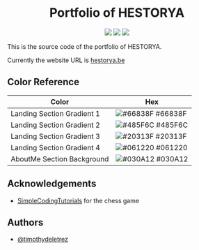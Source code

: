   <h1 align="center">Portfolio of HESTORYA</h1>
<p align="center">
  <img src="https://img.shields.io/badge/Accessibility-partially_conform-orange">
  <img src="https://img.shields.io/badge/Pages-Offline-lightgray">
  <img src="https://img.shields.io/github/issues/timothydeletrez/hestoryabe?label=Issues&color=blue">
</p>

This is the source code of the portfolio of HESTORYA.

Currently the website URL is [hestorya.be](https://hestorya.be)

## Color Reference

| Color             | Hex                                                                |
| ----------------- | ------------------------------------------------------------------ |
| Landing Section Gradient 1 | ![#66838F](https://via.placeholder.com/10/66838F?text=+) #66838F |
| Landing Section Gradient 2 | ![#485F6C](https://via.placeholder.com/10/485F6C?text=+) #485F6C |
| Landing Section Gradient 3 | ![#20313F](https://via.placeholder.com/10/20313F?text=+) #20313F |
| Landing Section Gradient 4 | ![#061220](https://via.placeholder.com/10/061220?text=+) #061220 |
| AboutMe Section Background | ![#030A12](https://via.placeholder.com/10/030A12?text=+) #030A12 |


## Acknowledgements

 - [SimpleCodingTutorials](https://github.com/SimpleCodingTutorials) for the chess game


## Authors

- [@timothydeletrez](https://github.com/timothydeletrez)

